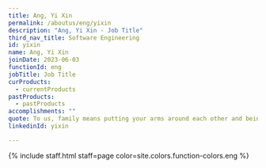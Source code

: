 ```yaml
---
title: Ang, Yi Xin
permalink: /aboutus/eng/yixin
description: "Ang, Yi Xin - Job Title"
third_nav_title: Software Engineering
id: yixin
name: Ang, Yi Xin
joinDate: 2023-06-03
functionId: eng
jobTitle: Job Title
curProducts:
  - currentProducts
pastProducts:
  - pastProducts
accomplishments: ""
quote: To us, family means putting your arms around each other and being there.
linkedinId: yixin

---
```


{% include staff.html staff=page color=site.colors.function-colors.eng %}

